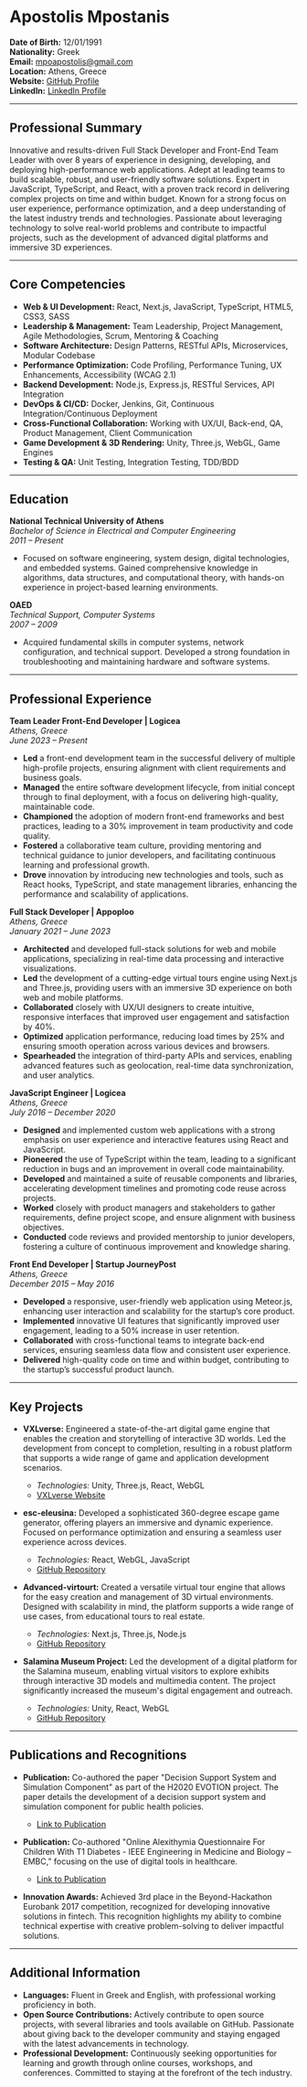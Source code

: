 # Apostolis Mpostanis

**Date of Birth:** 12/01/1991  
**Nationality:** Greek  
**Email:** [mpoapostolis@gmail.com](mailto:mpoapostolis@gmail.com)  
**Location:** Athens, Greece  
**Website:** [GitHub Profile](https://github.com/mpoapostolis)  
**LinkedIn:** [LinkedIn Profile](https://www.linkedin.com/in/apostolis-mpostanis-5064267b) 

---

## Professional Summary

Innovative and results-driven Full Stack Developer and Front-End Team Leader with over 8 years of experience in designing, developing, and deploying high-performance web applications. Adept at leading teams to build scalable, robust, and user-friendly software solutions. Expert in JavaScript, TypeScript, and React, with a proven track record in delivering complex projects on time and within budget. Known for a strong focus on user experience, performance optimization, and a deep understanding of the latest industry trends and technologies. Passionate about leveraging technology to solve real-world problems and contribute to impactful projects, such as the development of advanced digital platforms and immersive 3D experiences.

---

## Core Competencies

- **Web & UI Development:** React, Next.js, JavaScript, TypeScript, HTML5, CSS3, SASS
- **Leadership & Management:** Team Leadership, Project Management, Agile Methodologies, Scrum, Mentoring & Coaching
- **Software Architecture:** Design Patterns, RESTful APIs, Microservices, Modular Codebase
- **Performance Optimization:** Code Profiling, Performance Tuning, UX Enhancements, Accessibility (WCAG 2.1)
- **Backend Development:** Node.js, Express.js, RESTful Services, API Integration
- **DevOps & CI/CD:** Docker, Jenkins, Git, Continuous Integration/Continuous Deployment
- **Cross-Functional Collaboration:** Working with UX/UI, Back-end, QA, Product Management, Client Communication
- **Game Development & 3D Rendering:** Unity, Three.js, WebGL, Game Engines
- **Testing & QA:** Unit Testing, Integration Testing, TDD/BDD

---

## Education

**National Technical University of Athens**  
*Bachelor of Science in Electrical and Computer Engineering*  
*2011 – Present*  
- Focused on software engineering, system design, digital technologies, and embedded systems. Gained comprehensive knowledge in algorithms, data structures, and computational theory, with hands-on experience in project-based learning environments.

**OAED**  
*Technical Support, Computer Systems*  
*2007 – 2009*  
- Acquired fundamental skills in computer systems, network configuration, and technical support. Developed a strong foundation in troubleshooting and maintaining hardware and software systems.

---

## Professional Experience

**Team Leader Front-End Developer | Logicea**  
*Athens, Greece*  
*June 2023 – Present*  
- **Led** a front-end development team in the successful delivery of multiple high-profile projects, ensuring alignment with client requirements and business goals.
- **Managed** the entire software development lifecycle, from initial concept through to final deployment, with a focus on delivering high-quality, maintainable code.
- **Championed** the adoption of modern front-end frameworks and best practices, leading to a 30% improvement in team productivity and code quality.
- **Fostered** a collaborative team culture, providing mentoring and technical guidance to junior developers, and facilitating continuous learning and professional growth.
- **Drove** innovation by introducing new technologies and tools, such as React hooks, TypeScript, and state management libraries, enhancing the performance and scalability of applications.

**Full Stack Developer | Appoploo**  
*Athens, Greece*  
*January 2021 – June 2023*  
- **Architected** and developed full-stack solutions for web and mobile applications, specializing in real-time data processing and interactive visualizations.
- **Led** the development of a cutting-edge virtual tours engine using Next.js and Three.js, providing users with an immersive 3D experience on both web and mobile platforms.
- **Collaborated** closely with UX/UI designers to create intuitive, responsive interfaces that improved user engagement and satisfaction by 40%.
- **Optimized** application performance, reducing load times by 25% and ensuring smooth operation across various devices and browsers.
- **Spearheaded** the integration of third-party APIs and services, enabling advanced features such as geolocation, real-time data synchronization, and user analytics.

**JavaScript Engineer | Logicea**  
*Athens, Greece*  
*July 2016 – December 2020*  
- **Designed** and implemented custom web applications with a strong emphasis on user experience and interactive features using React and JavaScript.
- **Pioneered** the use of TypeScript within the team, leading to a significant reduction in bugs and an improvement in overall code maintainability.
- **Developed** and maintained a suite of reusable components and libraries, accelerating development timelines and promoting code reuse across projects.
- **Worked** closely with product managers and stakeholders to gather requirements, define project scope, and ensure alignment with business objectives.
- **Conducted** code reviews and provided mentorship to junior developers, fostering a culture of continuous improvement and knowledge sharing.

**Front End Developer | Startup JourneyPost**  
*Athens, Greece*  
*December 2015 – May 2016*  
- **Developed** a responsive, user-friendly web application using Meteor.js, enhancing user interaction and scalability for the startup’s core product.
- **Implemented** innovative UI features that significantly improved user engagement, leading to a 50% increase in user retention.
- **Collaborated** with cross-functional teams to integrate back-end services, ensuring seamless data flow and consistent user experience.
- **Delivered** high-quality code on time and within budget, contributing to the startup’s successful product launch.

---

## Key Projects

- **VXLverse:** Engineered a state-of-the-art digital game engine that enables the creation and storytelling of interactive 3D worlds. Led the development from concept to completion, resulting in a robust platform that supports a wide range of game and application development scenarios.
  - *Technologies:* Unity, Three.js, React, WebGL
  - [VXLverse Website](https://www.vxlverse.com)

- **esc-eleusina:** Developed a sophisticated 360-degree escape game generator, offering players an immersive and dynamic experience. Focused on performance optimization and ensuring a seamless user experience across devices.
  - *Technologies:* React, WebGL, JavaScript
  - [GitHub Repository](https://github.com/mpoapostolis/esc-eleusina)

- **Advanced-virtourt:** Created a versatile virtual tour engine that allows for the easy creation and management of 3D virtual environments. Designed with scalability in mind, the platform supports a wide range of use cases, from educational tours to real estate.
  - *Technologies:* Next.js, Three.js, Node.js
  - [GitHub Repository](https://github.com/mpoapostolis/Advanced-virtourt)

- **Salamina Museum Project:** Led the development of a digital platform for the Salamina museum, enabling virtual visitors to explore exhibits through interactive 3D models and multimedia content. The project significantly increased the museum's digital engagement and outreach.
  - *Technologies:* Unity, React, WebGL
  - [GitHub Repository](https://github.com/mpoapostolis/salamina)

---

## Publications and Recognitions

- **Publication:** Co-authored the paper "Decision Support System and Simulation Component" as part of the H2020 EVOTION project. The paper details the development of a decision support system and simulation component for public health policies.
  - [Link to Publication](https://github.com/mpoapostolis/publications/blob/main/727521-D5.6-EVOTION-Decision-Support-System-and-Simulation-Component.pdf)

- **Publication:** Co-authored "Online Alexithymia Questionnaire For Children With T1 Diabetes - IEEE Engineering in Medicine and Biology – EMBC," focusing on the use of digital tools in healthcare.
  - [Link to Publication](https://github.com/mpoapostolis/publications/blob/main/posterPK.pdf)

- **Innovation Awards:** Achieved 3rd place in the Beyond-Hackathon Eurobank 2017 competition, recognized for developing innovative solutions in fintech. This recognition highlights my ability to combine technical expertise with creative problem-solving to deliver impactful solutions.

---

## Additional Information

- **Languages:** Fluent in Greek and English, with professional working proficiency in both.
- **Open Source Contributions:** Actively contribute to open source projects, with several libraries and tools available on GitHub. Passionate about giving back to the developer community and staying engaged with the latest advancements in technology.
- **Professional Development:** Continuously seeking opportunities for learning and growth through online courses, workshops, and conferences. Committed to staying at the forefront of the tech industry.
